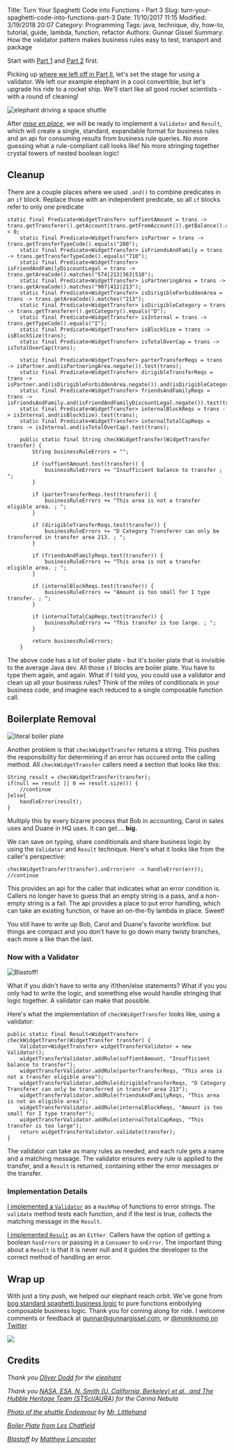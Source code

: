 Title: Turn Your Spaghetti Code into Functions - Part 3
Slug: turn-your-spaghetti-code-into-functions-part-3
Date: 11/10/2017 11:15
Modified: 3/19/2018 20:07
Category: Programming
Tags: java, technique, diy, how-to, tutorial, guide, lambda, function, refactor
Authors: Gunnar Gissel
Summary: How the validator pattern makes business rules easy to test, transport and package

Start with [Part 1](http://www.gunnargissel.com/turn-your-spaghetti-code-into-functions-part-1.html) and [Part 2](http://www.gunnargissel.com/turn-your-spaghetti-code-into-functions-part-2.html) first.

Picking up [where we left off in Part II]( http://www.gunnargissel.com/turn-your-spaghetti-code-into-functions-part-2.html ), let's set the stage for using a validator.   We left our example elephant in a cool convertible, but let's upgrade his ride to a rocket ship.  We'll start like all good rocket scientists - with a round of cleaning!

<img src="https://i.imgur.com/HS1ZVqFl.png" title="elephant driving a space shuttle" alt="elephant driving a space shuttle" />

After _[mise en place](https://en.wikipedia.org/wiki/Mise_en_place)_, we will be ready to implement a `Validator` and `Result`, which will create a single, standard, expandable format for business rules and an api for consuming results from business rule queries.  No more guessing what a rule-compliant call looks like!  No more stringing together crystal towers of nested boolean logic!

Cleanup
-----------

 There are a couple places where we used `.and()` to combine predicates in an `if` block.  Replace those with an independent predicate, so all `if` blocks refer to only one predicate

    static final Predicate<WidgetTransfer> suffientAmount = trans -> trans.getTransferer().getAccount(trans.getFromAccount()).getBalance().compareTo(trans.getAmount()) < 0;
        static final Predicate<WidgetTransfer> isPartner = trans -> trans.getTransferTypeCode().equals("200");
        static final Predicate<WidgetTransfer> isFriendsAndFamily = trans -> trans.getTransferTypeCode().equals("710");
        static final Predicate<WidgetTransfer> isFriendAndFamilyDiscountLegal = trans -> trans.getAreaCode().matches("574|213|363|510");
        static final Predicate<WidgetTransfer> isPartneringArea = trans -> trans.getAreaCode().matches("907|412|213");
        static final Predicate<WidgetTransfer> isDirigibleForbiddenArea = trans -> trans.getAreaCode().matches("213");
        static final Predicate<WidgetTransfer> isDirigibleCategory = trans -> trans.getTransferer().getCategory().equals("D");
        static final Predicate<WidgetTransfer> isInternal = trans -> trans.getTypeCode().equals("I");
        static final Predicate<WidgetTransfer> isBlockSize = trans -> isBlockSize(trans);
        static final Predicate<WidgetTransfer> isTotalOverCap = trans -> isTotalOverCap(trans);
        
        static final Predicate<WidgetTransfer> parterTransferReqs = trans -> isPartner.and(isPartneringArea.negate()).test(trans);
        static final Predicate<WidgetTransfer> dirigibleTransferReqs = trans -> isPartner.and(isDirigibleForbiddenArea.negate()).and(isDirigibleCategory).test(trans);
        static final Predicate<WidgetTransfer> friendsAndFamilyReqs = trans -> isFriendsAndFamily.and(isFriendAndFamilyDiscountLegal.negate()).test(trans);
        static final Predicate<WidgetTransfer> internalBlockReqs = trans -> isInternal.and(isBlockSize).test(trans);
        static final Predicate<WidgetTransfer> internalTotalCapReqs = trans -> isInternal.and(isTotalOverCap).test(trans);
        
        public static final String checkWidgetTransfer(WidgetTransfer transfer) {
            String businessRuleErrors = "";

            if (suffientAmount.test(transfer)) {
                businessRuleErrors += "Insufficient balance to transfer ; ";
            }

            if (parterTransferReqs.test(transfer)) {
                businessRuleErrors += "This area is not a transfer eligible area. ; ";
            }

            if (dirigibleTransferReqs.test(transfer)) {
                businessRuleErrors += "D Category Transferer can only be transferred in transfer area 213. ; ";
            }

            if (friendsAndFamilyReqs.test(transfer)) {
                businessRuleErrors += "This area is not a transfer eligible area. ; ";
            }

            if (internalBlockReqs.test(transfer)) {
                businessRuleErrors += "Amount is too small for I type transfer. ; ";
            }

            if (internalTotalCapReqs.test(transfer)) {
                businessRuleErrors += "This transfer is too large. ; ";
            }

            return businessRuleErrors;
        }
        

The above code has a lot of boiler plate - but it's boiler plate that is invisible to the average Java dev.  All those `if` blocks are boiler plate.  You have to type them again, and again.  What if I told you, you could use a validator and clean up all your business rules?  Think of the miles of conditionals in your business code, and imagine each reduced to a single composable function call.

Boilerplate Removal
-------------------------------------------

<img src="https://i.imgur.com/z5pXylbl.jpg" title="literal boiler plate"/>

Another problem is that `checkWidgetTransfer` returns a string.  This pushes the responsibility for determining if an error has occured onto the calling method.  All `checkWidgetTransfer` callers need a section that looks like this:
    
    String result = checkWidgetTransfer(transfer);
    if(null == result || 0 == result.size()) {
        //continue
    }else{
        handleError(result);
    }

Multiply this by every bizarre process that Bob in accounting, Carol in sales uses and Duane in HQ uses.  It can get.... __big.__
    
We can save on typing, share conditionals and share business logic by using the `Validator` and `Result` technique.  Here's what it looks like from the caller's perspective:

    checkWidgetTransfer(transfer).onError(err -> handleError(err));
    //continue

This provides an api for the caller that indicates what an error condition is.  Callers no longer have to guess that an empty string is a pass, and a non-empty string is a fail.  The api provides a place to put error handling, which can take an existing function, or have an on-the-fly lambda in place.  Sweet!

You still have to write up Bob, Carol and Duane's favorite workflow. but things are compact and you don't have to go down many twisty branches, each more a like than the last. 

### Now with a Validator

<img src="https://i.imgur.com/LxHru8gl.jpg" title="Blastoff!"/>

What if you didn't have to write any if/then/else statements?  What if you you only had to write the logic, and something else would handle stringing that logic together.  A validator can make that possible.

Here's what the implementation of `checkWidgetTransfer` looks like, using a validator:

    public static final Result<WidgetTransfer> checkWidgetTransfer(WidgetTransfer transfer) {
        Validator<WidgetTransfer> widgetTransferValidator = new Validator();
        widgetTransferValidator.addRule(suffientAmount, "Insufficient balance to transfer");
        widgetTransferValidator.addRule(parterTransferReqs, "This area is not a transfer eligible area");
        widgetTransferValidator.addRule(dirigibleTransferReqs, "D Category Transferer can only be transferred in transfer area 213");
        widgetTransferValidator.addRule(friendsAndFamilyReqs, "This area is not an eligible area");
        widgetTransferValidator.addRule(internalBlockReqs, "Amount is too small for I type transfer");
        widgetTransferValidator.addRule(internalTotalCapReqs, "This transfer is too large");
        return widgetTransferValidator.validate(transfer); 
    }

The validator can take as many rules as needed, and each rule gets a name and a matching message.  The validator ensures every rule is applied to the transfer, and a `Result` is returned, containing either the error messages or the transfer.

### Implementation Details

[I implemented a `Validator`](https://github.com/monknomo/If-Else-Block-Refactoring/blob/master/src/main/java/com/gunnargissel/suemez/businessrulerefactorexample/refactor5/Validator.java) as a `HashMap` of functions to error strings.  The `validate` method tests each function, and if the test is true, collects the matching message in the `Result`.

[I implemented `Result`](https://github.com/monknomo/If-Else-Block-Refactoring/blob/master/src/main/java/com/gunnargissel/suemez/businessrulerefactorexample/refactor5/Result.java) as an `Either`.  Callers have the option of getting a boolean `hasErrors` or passing in a `Consumer` to `onError`.  The important thing about a `Result` is that it is never null and it guides the developer to the correct method of handling an error.

## Wrap up 

With just a tiny push, we helped our elephant reach orbit.  We've gone from [bog standard spaghetti business logic]() to pure functions embodying composable business logic.  Thank you for coming along for ride.  I welcome comments or feedback at gunnar@gunnargissel.com, or [@monknomo on Twitter](https://twitter.com/monknomo)

<img src="https://i.imgur.com/5Xg3VrRl.jpg"/>

## Credits

_Thank you [Oliver Dodd](https://www.flickr.com/photos/oliverdodd/) for the [elephant](https://flic.kr/p/8N681r)_

_Thank you [NASA, ESA, N. Smith (U. California, Berkeley) et al., and The Hubble Heritage Team (STScI/AURA)](https://www.nasa.gov/multimedia/imagegallery/image_feature_1146.html) for the Carina Nebula_

_[Photo of the shuttle Endeavour](https://flic.kr/p/fejqBW) by [Mr. Littlehand](https://www.flickr.com/photos/73577218@N00/)_

_[Boiler Plate](https://flic.kr/p/Fvyd) [from Les Chatfield](https://www.flickr.com/photos/elsie/)_

_[Blastoff](https://flic.kr/p/q5sdna) by [Matthew Lancaster](https://www.flickr.com/photos/matthew_lancaster_2/)_


